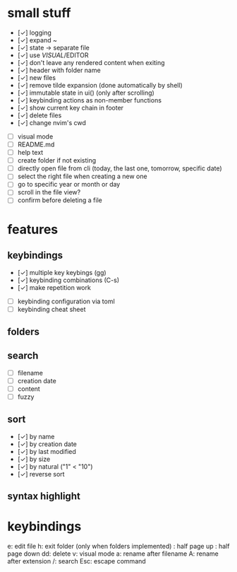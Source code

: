
# small stuff
* [✓] logging
* [✓] expand ~
* [✓] state -> separate file
* [✓] use $VISUAL/$EDITOR
* [✓] don't leave any rendered content when exiting
* [✓] header with folder name
* [✓] new files
* [✓] remove tilde expansion (done automatically by shell)
* [✓] immutable state in ui() (only after scrolling)
* [✓] keybinding actions as non-member functions
* [✓] show current key chain in footer
* [✓] delete files
* [✓] change nvim's cwd
* [ ] visual mode
* [ ] README.md
* [ ] help text
* [ ] create folder if not existing
* [ ] directly open file from cli (today, the last one, tomorrow, specific date)
* [ ] select the right file when creating a new one
* [ ] go to specific year or month or day
* [ ] scroll in the file view?
* [ ] confirm before deleting a file

# features

## keybindings
* [✓] multiple key keybings (gg)
* [✓] keybinding combinations (C-s)
* [✓] make repetition work
* [ ] keybinding configuration via toml
* [ ] keybinding cheat sheet

## folders

## search
* [ ] filename
* [ ] creation date
* [ ] content
* [ ] fuzzy

## sort
* [✓] by name
* [✓] by creation date
* [✓] by last modified
* [✓] by size
* [✓] by natural ("1" < "10")
* [✓] reverse sort

## syntax highlight

# keybindings

e: edit file
h: exit folder (only when folders implemented)
<C-u>: half page up
<C-d>: half page down
dd: delete
v: visual mode
a: rename after filename
A: rename after extension
/: search
Esc: escape command

